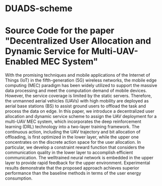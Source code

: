 # DUADS-scheme
# Source Code for the paper "Decentralized User Allocation and Dynamic Service for Multi-UAV-Enabled MEC System"

With the promising techniques and mobile applications of the Internet of Things (IoT) in the fifth-generation (5G) wireless networks, the mobile edge computing (MEC) paradigm has been widely utilized to support the massive data processing and meet the computation demand of mobile devices. However, the service coverage is limited by the static servers. Therefore, the unmanned aerial vehicles (UAVs) with high mobility are deployed as aerial base stations (BS) to assist ground users to offload the task and process the data on edge. In this paper, we introduce a decentralized user allocation and dynamic service scheme to assign the UAV deployment for a multi-UAV MEC system, which incorporates the deep reinforcement learning (DRL) technology into a two-layer training framework. The continuous action, including the UAV trajectory and bit allocation of offloading, is first optimized in the lower layer, while the upper one concentrates on the discrete action space for the user allocation. In particular, we develop a constraint reward function that considers the communication quality in the lower layer to accomplish efficient communication. The welltrained neural network is embedded in the upper layer to provide rapid feedback for the upper environment. Experimental results demonstrate that the proposed approach achieves superior performance than the baseline methods in terms of the user energy consumption.
